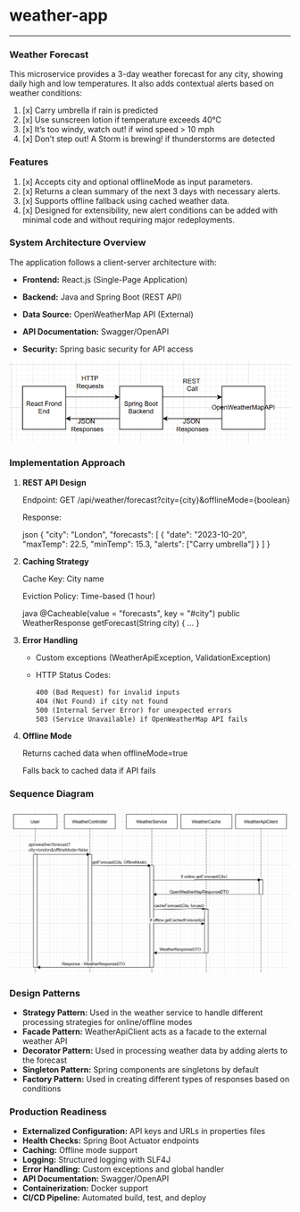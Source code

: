 # weather-app
----------
### **Weather Forecast**

This microservice provides a 3-day weather forecast for any city, showing daily high and low temperatures. It also adds contextual alerts based on weather conditions:

1. [x] Carry umbrella if rain is predicted
2. [x] Use sunscreen lotion if temperature exceeds 40°C
3. [x] It’s too windy, watch out! if wind speed > 10 mph
4. [x] Don’t step out! A Storm is brewing! if thunderstorms are detected

### **Features**

1. [x] Accepts city and optional offlineMode as input parameters.
2. [x] Returns a clean summary of the next 3 days with necessary alerts.
3. [x] Supports offline fallback using cached weather data.
4. [x] Designed for extensibility, new alert conditions can be added with minimal code and without requiring major redeployments.

### **System Architecture Overview**

The application follows a client-server architecture with:

* **Frontend:** React.js (Single-Page Application)

* **Backend:** Java and Spring Boot (REST API)

* **Data Source:** OpenWeatherMap API (External)

* **API Documentation:** Swagger/OpenAPI

* **Security:** Spring basic security for API access

![img_1.png](img_1.png)

### **Implementation Approach**

1. **REST API Design**

    Endpoint: GET /api/weather/forecast?city={city}&offlineMode={boolean}
    
    Response:
    
    json
    {
    "city": "London",
    "forecasts": [
    {
    "date": "2023-10-20",
    "maxTemp": 22.5,
    "minTemp": 15.3,
    "alerts": ["Carry umbrella"]
    }
    ]
    }   

2. **Caching Strategy**

    Cache Key: City name
    
    Eviction Policy: Time-based (1 hour)

    java
    @Cacheable(value = "forecasts", key = "#city")
    public WeatherResponse getForecast(String city) { ... }

3. **Error Handling**

    * Custom exceptions (WeatherApiException, ValidationException)

    * HTTP Status Codes:

          400 (Bad Request) for invalid inputs
          404 (Not Found) if city not found
          500 (Internal Server Error) for unexpected errors
          503 (Service Unavailable) if OpenWeatherMap API fails

4. **Offline Mode**

    Returns cached data when offlineMode=true
    
    Falls back to cached data if API fails

### **Sequence Diagram**

![img.png](img.png)

### **Design Patterns**

* **Strategy Pattern:** Used in the weather service to handle different processing strategies for online/offline modes
* **Facade Pattern:** WeatherApiClient acts as a facade to the external weather API
* **Decorator Pattern:** Used in processing weather data by adding alerts to the forecast
* **Singleton Pattern:** Spring components are singletons by default
* **Factory Pattern:** Used in creating different types of responses based on conditions

### **Production Readiness** 

* **Externalized Configuration:** API keys and URLs in properties files
* **Health Checks:** Spring Boot Actuator endpoints
* **Caching:** Offline mode support
* **Logging:** Structured logging with SLF4J
* **Error Handling:** Custom exceptions and global handler
* **API Documentation:** Swagger/OpenAPI
* **Containerization:** Docker support
* **CI/CD Pipeline:** Automated build, test, and deploy